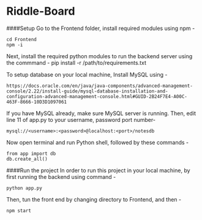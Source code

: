 # Riddle-Board

####Setup
Go to the Frontend folder, install required modules using npm -
```
cd Frontend
npm -i 
```

Next, install the required python modules to run the backend server using the commmand - 
pip install -r /path/to/requirements.txt

To setup database on your local machine, 
Install MySQL using  - 
```
https://docs.oracle.com/en/java/java-components/advanced-management-console/2.22/install-guide/mysql-database-installation-and-configuration-advanced-management-console.html#GUID-2B24F7E4-A00C-463F-8666-10D3D1097061
```

If you have MySQL already, make sure MySQL server is running. Then, edit line 11 of app.py to your username, password port number- 
```
mysql://<username>:<password>@localhost:<port>/notesdb
```

Now open terminal and run Python shell, followed by these commands - 
```
from app import db
db.create_all()
```

####Run the project
In order to run this project in your local machine, by first running the backend using command - 
```
python app.py
```

Then, tun the front end by changing directory to Frontend, and then -
```
npm start
```
